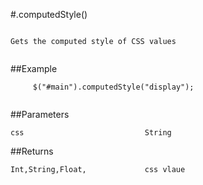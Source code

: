 #.computedStyle()

```

Gets the computed style of CSS values
      
```

##Example

```
     $("#main").computedStyle("display");
      
```


##Parameters

```
css                           String

```

##Returns

```
Int,String,Float,             css vlaue
```

